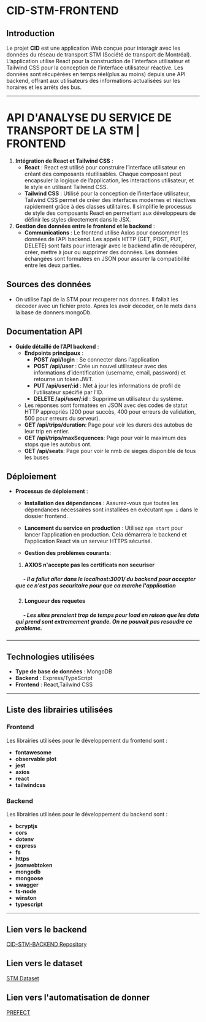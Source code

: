 # CID-STM-FRONTEND

## Introduction
Le projet **CID** est une application Web conçue pour interagir avec les données du réseau de transport STM (Société de transport de Montréal). L’application utilise React pour la construction de l’interface utilisateur et Tailwind CSS pour la conception de l’interface utilisateur réactive. Les données sont récupérées en temps réel(plus au moins) depuis une API backend, offrant aux utilisateurs des informations actualisées sur les horaires et les arrêts des bus.

---
# API D'ANALYSE DU SERVICE DE TRANSPORT DE LA STM | FRONTEND

1. **Intégration de React et Tailwind CSS** :
   - **React** : React est utilisé pour construire l’interface utilisateur en créant des composants réutilisables. Chaque composant peut encapsuler la logique de l’application, les interactions utilisateur, et le style en utilisant Tailwind CSS.
   - **Tailwind CSS** : Utilisé pour la conception de l’interface utilisateur, Tailwind CSS permet de créer des interfaces modernes et réactives rapidement grâce à des classes utilitaires. Il simplifie le processus de style des composants React en permettant aux développeurs de définir les styles directement dans le JSX.
2. **Gestion des données entre le frontend et le backend** :
   - **Communications** : Le frontend utilise Axios pour consommer les données de l’API backend. Les appels HTTP (GET, POST, PUT, DELETE) sont faits pour interagir avec le backend afin de récupérer, créer, mettre à jour ou supprimer des données. Les données échangées sont formatées en JSON pour assurer la compatibilité entre les deux parties.
   

## Sources des données
  - On utilise l'api de la STM pour recuperer nos donnes. Il fallait les decoder avec un fichier proto. Apres les avoir decoder, on le mets dans la base de donners mongoDb.


## Documentation API
- **Guide détaillé de l’API backend** :
  - **Endpoints principaux** :
    - **POST /api/login** : Se connecter dans l'application
    - **POST /api/user** : Crée un nouvel utilisateur avec des informations d’identification (username, email, password) et retourne un token JWT.
    - **PUT /api/user/:id** : Met à jour les informations de profil de l’utilisateur spécifié par l’ID.
    - **DELETE /api/user/:id** : Supprime un utilisateur du système.
  - Les réponses sont formatées en JSON avec des codes de statut HTTP appropriés (200 pour succès, 400 pour erreurs de validation, 500 pour erreurs du serveur).
  - **GET /api/trips/duration**: Page pour voir les durers des autobus de leur trip en entier.
  - **GET /api/trips/maxSequences**: Page pour voir le maximum des stops que les autobus ont.
  - **GET /api/seats**: Page pour voir le nmb de sieges disponible de tous les buses



## Déploiement
- **Processus de déploiement** :
  - **Installation des dépendances** : Assurez-vous que toutes les dépendances nécessaires sont installées en exécutant `npm i` dans le dossier frontend.
  - **Lancement du service en production** : Utilisez `npm start` pour lancer l’application en production. Cela démarrera le backend et l’application React via un serveur HTTPS sécurisé.

  - **Gestion des problèmes courants**:
  1. **AXIOS n'accepte pas les certificats non securiser**
  ##### &nbsp;&nbsp;&nbsp;&nbsp;&nbsp; - Il a fallut aller dans le localhost:3001/ du backend pour accepter que ce n'est pas securitaire pour que ca marche l'application

  2. **Longueur des requetes**
   ##### &nbsp;&nbsp;&nbsp;&nbsp;&nbsp; - Les sites prenaient trop de temps pour load en raison que les data qui prend sont extremement grande. On ne pouvait pas resoudre ce probleme.

---


## Technologies utilisées  

- **Type de base de données** : MongoDB  
- **Backend** : Express/TypeScript  
- **Frontend** : React,Tailwind CSS   

---

## Liste des librairies utilisées  

### Frontend  
Les librairies utilisées pour le développement du frontend sont :  
- **fontawesome**
- **observable plot**
- **jest**
- **axios**
- **react** 
- **tailwindcss**

### Backend  
Les librairies utilisées pour le développement du backend sont :  
- **bcryptjs** 
- **cors**
- **dotenv**
- **express**
- **fs**
- **https**  
- **jsonwebtoken**
- **mongodb**  
- **mongoose** 
- **swagger**
- **ts-node**
- **winston**
- **typescript**
  
---

## Lien vers le backend  

[CID-STM-BACKEND Repository](https://github.com/hodux/CID-STM-BACKEND)  

## Lien vers le dataset  

[STM Dataset](https://www.stm.info/fr/a-propos/developpeurs)  

## Lien vers l'automatisation de donner

[PREFECT](https://github.com/hodux/prefect-stm (Ou les automatisations des donners sont faites))


